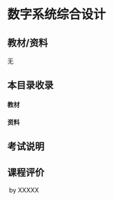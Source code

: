 # 数字系统综合设计

## 教材/资料

无



## 本目录收录

#### 教材

#### 资料



## 考试说明



## 课程评价



​																																													by XXXXX

